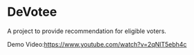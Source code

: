 # DeVotee
A project to provide recommendation for eligible voters.

Demo Video:https://www.youtube.com/watch?v=2qNlT5ebh4c

